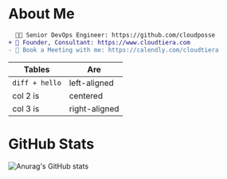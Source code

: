# About Me

```diff
  👨‍💻 Senior DevOps Engineer: https://github.com/cloudposse
+ 💁 Founder, Consultant: https://www.cloudtiera.com
- 📅 Book a Meeting with me: https://calendly.com/cloudtiera
```

| Tables   |      Are      |
|----------|---------------|
| ```diff + hello```|  left-aligned |
| col 2 is |    centered   |
| col 3 is | right-aligned |

# GitHub Stats

![Anurag's GitHub stats](https://github-readme-stats.vercel.app/api?username=korenyoni&count_private=true&theme=synthwave)


